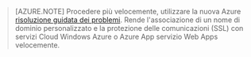 
> [AZURE.NOTE]
> Procedere più velocemente, utilizzare la nuova Azure [risoluzione guidata dei problemi](http://support.microsoft.com/kb/2990804).  Rende l'associazione di un nome di dominio personalizzato e la protezione delle comunicazioni (SSL) con servizi Cloud Windows Azure o Azure App servizio Web Apps velocemente.